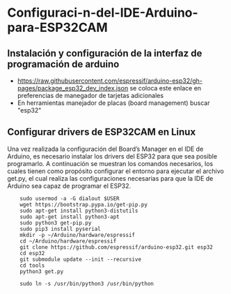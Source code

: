# Configuraci-n-del-IDE-Arduino-para-ESP32CAM
## Instalación y configuración de la interfaz de programación de arduino
+ https://raw.githubusercontent.com/espressif/arduino-esp32/gh-pages/package_esp32_dev_index.json se coloca este enlace en preferencias de manegador de tarjetas adicionales
+ En herramientas manejador de placas (board management) buscar "esp32"

## Configurar drivers de ESP32CAM en Linux
Una vez realizada la configuración del Board’s Manager en el IDE de Arduino, es necesario instalar los drivers del ESP32 para que sea posible programarlo. A continuación se muestran los comandos necesarios, los cuales tienen como propósito configurar el entorno para ejecutar el archivo get.py, el cual realiza las configuraciones necesarias para que la IDE de Arduino sea capaz de programar el ESP32.

        sudo usermod -a -G dialout $USER
        wget https://bootstrap.pypa.io/get-pip.py
        sudo apt-get install python3-distutils
        sudo apt-get install python3-apt
        sudo python3 get-pip.py
        sudo pip3 install pyserial
        mkdir -p ~/Arduino/hardware/espressif
        cd ~/Arduino/hardware/espressif
        git clone https://github.com/espressif/arduino-esp32.git esp32
        cd esp32
        git submodule update --init --recursive
        cd tools
        python3 get.py
        
        sudo ln -s /usr/bin/python3 /usr/bin/python
